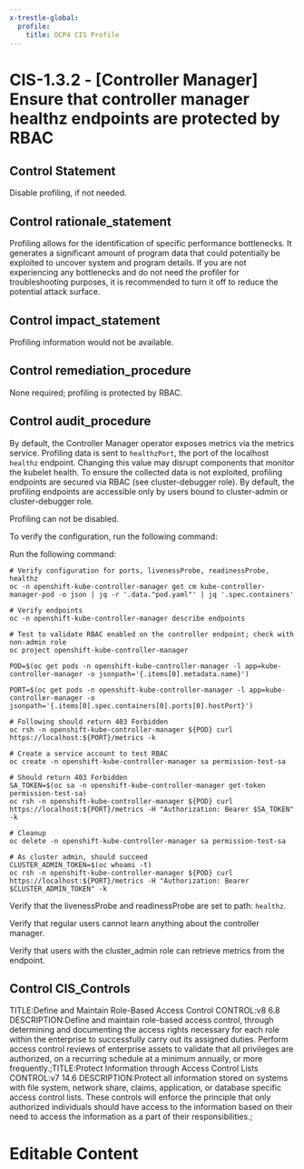 ```yaml
---
x-trestle-global:
  profile:
    title: OCP4 CIS Profile
---
```


# CIS-1.3.2 - \[Controller Manager\] Ensure that controller manager healthz endpoints are protected by RBAC

## Control Statement

Disable profiling, if not needed.

## Control rationale_statement

Profiling allows for the identification of specific performance bottlenecks. It generates a significant amount of program data that could potentially be exploited to uncover system and program details. If you are not experiencing any bottlenecks and do not need the profiler for troubleshooting purposes, it is recommended to turn it off to reduce the potential attack surface.

## Control impact_statement

Profiling information would not be available.

## Control remediation_procedure

None required; profiling is protected by RBAC.

## Control audit_procedure

By default, the Controller Manager operator exposes metrics via the metrics service. Profiling data is sent to `healthzPort`, the port of the localhost `healthz` endpoint. Changing this value may disrupt components that monitor the kubelet health. To ensure the collected data is not exploited, profiling endpoints are secured via RBAC (see cluster-debugger role). By default, the profiling endpoints are accessible only by users bound to cluster-admin or cluster-debugger role. 

Profiling can not be disabled. 

To verify the configuration, run the following command:

Run the following command:

```
# Verify configuration for ports, livenessProbe, readinessProbe, healthz
oc -n openshift-kube-controller-manager get cm kube-controller-manager-pod -o json | jq -r '.data."pod.yaml"' | jq '.spec.containers'

# Verify endpoints
oc -n openshift-kube-controller-manager describe endpoints

# Test to validate RBAC enabled on the controller endpoint; check with non-admin role
oc project openshift-kube-controller-manager

POD=$(oc get pods -n openshift-kube-controller-manager -l app=kube-controller-manager -o jsonpath='{.items[0].metadata.name}')

PORT=$(oc get pods -n openshift-kube-controller-manager -l app=kube-controller-manager -o jsonpath='{.items[0].spec.containers[0].ports[0].hostPort}')

# Following should return 403 Forbidden
oc rsh -n openshift-kube-controller-manager ${POD} curl https://localhost:${PORT}/metrics -k

# Create a service account to test RBAC
oc create -n openshift-kube-controller-manager sa permission-test-sa

# Should return 403 Forbidden
SA_TOKEN=$(oc sa -n openshift-kube-controller-manager get-token permission-test-sa)
oc rsh -n openshift-kube-controller-manager ${POD} curl https://localhost:${PORT}/metrics -H "Authorization: Bearer $SA_TOKEN" -k

# Cleanup
oc delete -n openshift-kube-controller-manager sa permission-test-sa

# As cluster admin, should succeed
CLUSTER_ADMIN_TOKEN=$(oc whoami -t)
oc rsh -n openshift-kube-controller-manager ${POD} curl https://localhost:${PORT}/metrics -H "Authorization: Bearer $CLUSTER_ADMIN_TOKEN" -k
```

Verify that the livenessProbe and readinessProbe are set to path: `healthz`.

Verify that regular users cannot learn anything about the controller manager.

Verify that users with the cluster_admin role can retrieve metrics from the endpoint.

## Control CIS_Controls

TITLE:Define and Maintain Role-Based Access Control CONTROL:v8 6.8 DESCRIPTION:Define and maintain role-based access control, through determining and documenting the access rights necessary for each role within the enterprise to successfully carry out its assigned duties. Perform access control reviews of enterprise assets to validate that all privileges are authorized, on a recurring schedule at a minimum annually, or more frequently.;TITLE:Protect Information through Access Control Lists CONTROL:v7 14.6 DESCRIPTION:Protect all information stored on systems with file system, network share, claims, application, or database specific access control lists. These controls will enforce the principle that only authorized individuals should have access to the information based on their need to access the information as a part of their responsibilities.;

# Editable Content

<!-- Make additions and edits below -->
<!-- The above represents the contents of the control as received by the profile, prior to additions. -->
<!-- If the profile makes additions to the control, they will appear below. -->
<!-- The above markdown may not be edited but you may edit the content below, and/or introduce new additions to be made by the profile. -->
<!-- If there is a yaml header at the top, parameter values may be edited. Use --set-parameters to incorporate the changes during assembly. -->
<!-- The content here will then replace what is in the profile for this control, after running profile-assemble. -->
<!-- The current profile has no added parts for this control, but you may add new ones here. -->
<!-- Each addition must have a heading either of the form ## Control my_addition_name -->
<!-- or ## Part a. (where the a. refers to one of the control statement labels.) -->
<!-- "## Control" parts are new parts added after the statement part. -->
<!-- "## Part" parts are new parts added into the top-level statement part with that label. -->
<!-- Subparts may be added with nested hash levels of the form ### My Subpart Name -->
<!-- underneath the parent ## Control or ## Part being added -->
<!-- See https://ibm.github.io/compliance-trestle/tutorials/ssp_profile_catalog_authoring/ssp_profile_catalog_authoring for guidance. -->
